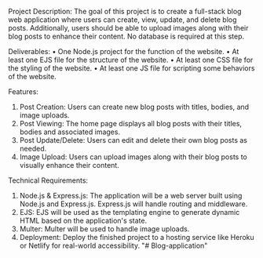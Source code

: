 Project Description:
The goal of this project is to create a full-stack blog web application where users
can create, view, update, and delete blog posts. Additionally, users should be able 
to upload images along with their blog posts to enhance their content. No database 
is required at this step.

Deliverables:
• One Node.js project for the function of the website.
• At least one EJS file for the structure of the website.
• At least one CSS file for the styling of the website.
• At least one JS file for scripting some behaviors of the website.

Features:
1. Post Creation: Users can create new blog posts with titles, bodies, and 
image uploads.
2. Post Viewing: The home page displays all blog posts with their titles, bodies
and associated images.
3. Post Update/Delete: Users can edit and delete their own blog posts as 
needed.
4. Image Upload: Users can upload images along with their blog posts to 
visually enhance their content.

Technical Requirements:
1. Node.js & Express.js: The application will be a web server built using 
Node.js and Express.js. Express.js will handle routing and middleware.
2. EJS: EJS will be used as the templating engine to generate dynamic HTML 
based on the application's state.
3. Multer: Multer will be used to handle image uploads.
4. Deployment: Deploy the finished project to a hosting service like Heroku or 
Netlify for real-world accessibility.
"# Blog-application" 
